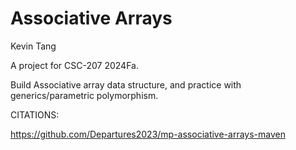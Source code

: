 Associative Arrays
==================

Kevin Tang

A project for CSC-207 2024Fa.

Build Associative array data structure, and practice with generics/parametric polymorphism.

CITATIONS: 

https://github.com/Departures2023/mp-associative-arrays-maven
